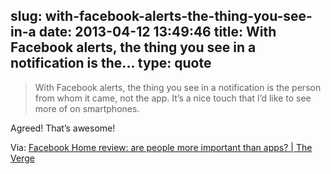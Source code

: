 slug: with-facebook-alerts-the-thing-you-see-in-a
date: 2013-04-12 13:49:46
title: With Facebook alerts, the thing you see in a notification is the...
type: quote
---

> With Facebook alerts, the thing you see in a notification is the person from whom it came, not the app. It’s a nice touch that I’d like to see more of on smartphones.

Agreed! That’s awesome!

 Via: [Facebook Home review: are people more important than apps? | The Verge](http://www.theverge.com/2013/4/9/4206168/facebook-home-review-android)
